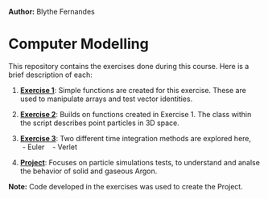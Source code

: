**Author:** Blythe Fernandes

# Computer Modelling

This repository contains the exercises done during this course. Here is a brief description of each:

1. [**Exercise 1**](https://github.com/RoxieBethyl/Computer-Modelling/tree/main/ex1-s1967975): Simple functions are created for this exercise. These are used to manipulate arrays and test vector identities.

2. [**Exercise 2**](https://github.com/RoxieBethyl/Computer-Modelling/tree/main/ex2-s1967975): Builds on functions created in Exercise 1. The class within the script describes point particles in 3D space.

3. [**Exercise 3**](https://github.com/RoxieBethyl/Computer-Modelling/tree/main/ex3-s1967975): Two different time integration methods are explored here,
   - Euler
   - Verlet

4. [**Project**](https://github.com/RoxieBethyl/Computer-Modelling/tree/main/Project%20B%20-%20s1967975): Focuses on particle simulations tests, to understand and analse the behavior of solid and gaseous Argon.

**Note:** Code developed in the exercises was used to create the Project.